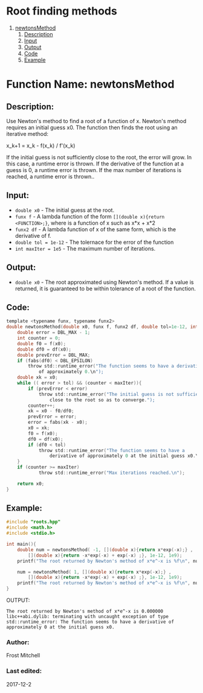# Root finding methods
1. [newtonsMethod](#function-name-newtonsmethod)
    1. [Description](#description)
    2. [Input](#input)
    3. [Output](#output)
    4. [Code](#code)
    5. [Example](#example)


# Function Name: newtonsMethod

## Description: 
Use Newton's method to find a root of a function of x. Newton's method
requires an initial guess x0. The function then finds the root using an 
iterative method:

x\_k+1 = x\_k - f(x\_k) / f'(x\_k)

If the initial guess is not sufficiently close to
the root, the error will grow. In this case, a runtime error is thrown. If the
derivative of the function at a guess is 0, a runtime error is thrown. If the 
max number of iterations is reached, a runtime error is thrown..

## Input:
*  `double x0` - The initial guess at the root.  
*  `funx f` - A lambda function of the form `[](double x){return <FUNCTION>;}`,
 where <FUNCTION> is a function of x such as x\*x + x\*2  
*  `funx2 df` - A lambda function of x of the same form, which is the derivative of f.   
*  `double tol = 1e-12` - The tolernace for the error of the function  
*  `int maxIter = 1e5` - The maximum number of iterations.  

## Output:
*  `double x0` - The root approximated using Newton's method. 
If a value is returned, it is guaranteed to be within tolerance of a root of
the function.

## Code:
```c
template <typename funx, typename funx2>
double newtonsMethod(double x0, funx f, funx2 df, double tol=1e-12, int maxIter=1e5){
    double error = DBL_MAX - 1;
    int counter = 0;
    double f0 = f(x0);
    double df0 = df(x0);
    double prevError = DBL_MAX;
    if (fabs(df0) < DBL_EPSILON)
        throw std::runtime_error("The function seems to have a derivative 
            of approximately 0.\n");
    double xk = x0;
    while (( error > tol) && (counter < maxIter)){
        if (prevError < error)
            throw std::runtime_error("The initial guess is not sufficiently
                close to the root so as to converge.");
        counter++;
        xk = x0 - f0/df0;
        prevError = error;
        error = fabs(xk - x0);
        x0 = xk;
        f0 = f(x0);
        df0 = df(x0);
        if (df0 < tol)
            throw std::runtime_error("The function seems to have a 
                derivative of approximately 0 at the initial guess x0.\n");
    }
    if (counter >= maxIter)
            throw std::runtime_error("Max iterations reached.\n");

    return x0;
}
```

## Example:
```c
#include "roots.hpp"
#include <math.h>
#include <stdio.h>

int main(){
    double num = newtonsMethod( -1, [](double x){return x*exp(-x);} , 
        [](double x){return -x*exp(-x) + exp(-x) ;}, 1e-12, 1e9);
    printf("The root returned by Newton's method of x*e^-x is %f\n", num);

    num = newtonsMethod( 1, [](double x){return x*exp(-x);} , 
        [](double x){return -x*exp(-x) + exp(-x) ;}, 1e-12, 1e9);
    printf("The root returned by Newton's method of x*e^-x is %f\n", num);
}
```
OUTPUT:
```
The root returned by Newton's method of x*e^-x is 0.000000
libc++abi.dylib: terminating with uncaught exception of type 
std::runtime_error: The function seems to have a derivative of 
approximately 0 at the initial guess x0.
```



### Author: 
Frost Mitchell

### Last edited:
2017-12-2
